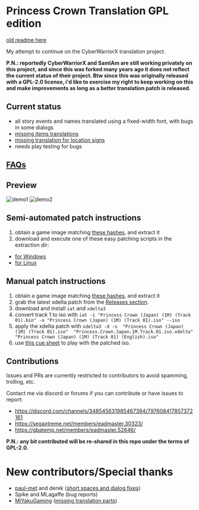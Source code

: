 
# Princess Crown Translation GPL edition

[old readme here](readme.txt.old)

My attempt to continue on the CyberWarriorX translation project.

**P.N.: reportedly CyberWarriorX and SamIAm are still working privately on this project, and since this was forked many years ago it does not reflect the current status of their project.
Btw since this was originally released with a GPL-2.0 license, i'd like to exercise my right to keep working on this and make improvements as long as a better translation patch is released.**


## Current status

 - all story events and names translated using a fixed-width font, with bugs in some dialogs
 - [missing items translations](https://github.com/eadmaster/pcrown/issues/2)
 - [missing translation for location signs](https://github.com/eadmaster/pcrown/issues/5)
 - needs play testing for bugs


## [FAQs](https://github.com/eadmaster/pcrown/wiki/FAQs)


## Preview

![demo1](https://github.com/user-attachments/assets/b4116a9b-2410-474c-8ad0-a64bc6a2266b)  ![demo2](https://github.com/user-attachments/assets/1b0aebdf-efc6-4c21-9c32-ca81ddf03acd)


## Semi-automated patch instructions

1. obtain a game image matching [these hashes](http://redump.org/disc/4901/), and extract it
2. download and execute one of these easy patching scripts in the extraction dir:
 
  - [for Windows](https://github.com/eadmaster/pcrown/blob/master/src/buildcd/_patch_eng.bat)
  - [for Linux](https://github.com/eadmaster/pcrown/blob/master/src/buildcd/_patch_eng.sh)


## Manual patch instructions

1. obtain a game image matching [these hashes](http://redump.org/disc/4901/), and extract it
2. grab the latest xdelta patch from the [Releases section](https://github.com/eadmaster/pcrown/releases).
3. download and install `iat` and `xdelta3`
4. convert track 1 to iso with
`iat -i "Princess Crown (Japan) (1M) (Track 01).bin" -o "Princess Crown (Japan) (1M) (Track 01).iso" --iso`
5. apply the xdelta patch with
`xdelta3 -d -s  "Princess Crown (Japan) (1M) (Track 01).iso"  "Princess.Crown.Japan.1M.Track.01.iso.xdelta"  "Princess Crown (Japan) (1M) (Track 01) (English).iso"`
6. use [this cue sheet](https://github.com/eadmaster/pcrown/blob/master/src/buildcd/Princess%20Crown%20(Japan)%20(1M)%20(English).cue) to play with the patched iso.



## Contributions
 
Issues and PRs are currently restricted to contributors to avoid spamming, trolling, etc.

Contact me via discord or forums if you can contribute or have issues to report:

 - https://discord.com/channels/348545631985467394/797608417857372161
 - https://segaxtreme.net/members/eadmaster.30323/
 - https://gbatemp.net/members/eadmaster.52646/

**P.N.: any bit contributed will be re-shared in this repo under the terms of GPL-2.0.**


# New contributors/Special thanks

 - [paul-met](https://github.com/paul-met) and derek ([short spaces and dialog fixes](https://github.com/eadmaster/pcrown/issues/1))
 - Spike and MLagaffe (bug reports)
 - [MiYakuGaming](https://github.com/MiYakuGaming/) ([missing translation parts](https://github.com/eadmaster/pcrown/issues/4))

